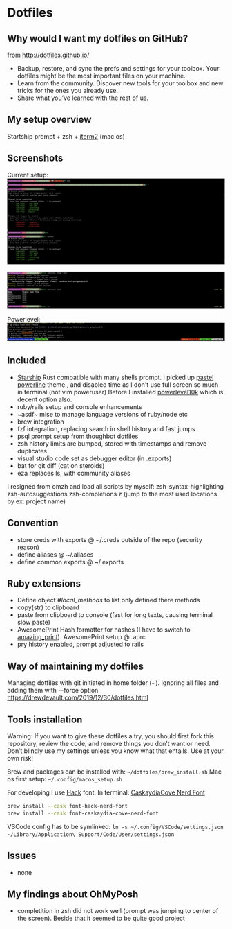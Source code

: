 # Dotfiles


## Why would I want my dotfiles on GitHub?
from http://dotfiles.github.io/

* Backup, restore, and sync the prefs and settings for your toolbox. Your dotfiles might be the most important files on your machine.
* Learn from the community. Discover new tools for your toolbox and new tricks for the ones you already use.
* Share what you’ve learned with the rest of us.

## My setup overview
Startship prompt + zsh + [iterm2](https://iterm2.com/features.html) (mac os)

## Screenshots
Current setup:
![With ruby version indicator](./.pictures/starship.png)

![With took right prompt](./.pictures/starshipRight.png)

Powerlevel:
![Powerlevel before](./.pictures/powerlevel.png)

## Included
- [Starship](https://starship.rs) Rust compatible with many shells prompt. 
I picked up [pastel powerline](https://starship.rs/presets/#pastel-powerline) theme , and disabled time as I don't use full screen so much in terminal (not vim poweruser)
Before I installed [powerlevel10k](https://github.com/romkatv/powerlevel10k) which is decent option also.
- ruby/rails setup and console enhancements
- ~asdf~ mise to manage language versions of ruby/node etc
- brew integration
- fzf integration, replacing search in shell history and fast jumps
- psql prompt setup from thoughbot dotfiles
- zsh history limits are bumped, stored with timestamps and remove duplicates
- visual studio code set as debugger editor (in .exports)
- bat for git diff (cat on steroids)
- eza replaces ls, with community aliases

I resigned from omzh and load all scripts by myself:
zsh-syntax-highlighting
zsh-autosuggestions
zsh-completions
z (jump to the most used locations by ex: project name)

## Convention
- store creds with exports @ ~/.creds outside of the repo (security reason)
- define aliases @ ~/.aliases
- define common exports @ ~/.exports

## Ruby extensions
- Define object _#local_methods_ to list only defined there methods
- copy(str) to clipboard
- paste from clipboard to console (fast for long texts, causing terminal slow paste)
- AwesomePrint Hash formatter for hashes (I have to switch to [amazing_print](https://github.com/amazing-print/amazing_print)). AwesomePrint setup @ .aprc
- pry history enabled, prompt adjusted to rails

## Way of maintaining my dotfiles
Managing dotfiles with git initiated in home folder (~). Ignoring all files and adding them with --force option:
https://drewdevault.com/2019/12/30/dotfiles.html

## Tools installation

Warning: If you want to give these dotfiles a try, you should first fork this repository, review the code, and remove things you don’t want or need. Don’t blindly use my settings unless you know what that entails. Use at your own risk!

Brew and packages can be installed with: `~/dotfiles/brew_install.sh`
Mac os first setup: `~/.config/macos_setup.sh`

For developing I use [Hack](https://github.com/source-foundry/Hack) font.
In terminal: [CaskaydiaCove Nerd Font](https://github.com/ryanoasis/nerd-fonts/tree/master/patched-fonts/CascadiaCode)
```bash
brew install --cask font-hack-nerd-font
brew install --cask font-caskaydia-cove-nerd-font
```

VSCode config has to be symlinked: `ln -s ~/.config/VSCode/settings.json ~/Library/Application\ Support/Code/User/settings.json`

## Issues
- none

## My findings about OhMyPosh
- completition in zsh did not work well (prompt was jumping to center of the screen). Beside that it seemed to be quite good project

